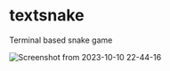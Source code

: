 # textsnake
Terminal based snake game

![Screenshot from 2023-10-10 22-44-16](https://github.com/MarkyMan4/textsnake/assets/37815834/0aaaefb8-9955-4c70-923d-f4fefd97d5b7)
